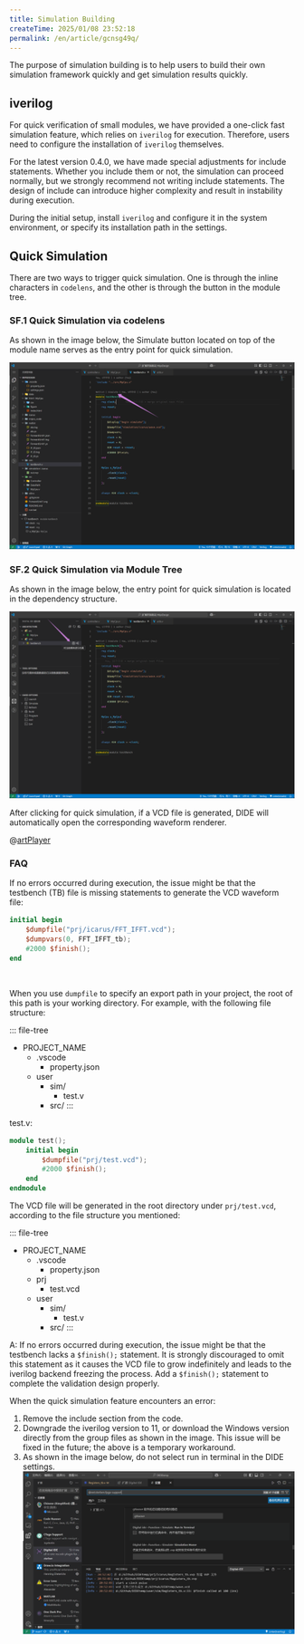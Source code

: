 ```yaml
---
title: Simulation Building
createTime: 2025/01/08 23:52:18
permalink: /en/article/gcnsg49q/
---
```


The purpose of simulation building is to help users to build their own simulation framework quickly and get simulation results quickly.

## iverilog

For quick verification of small modules, we have provided a one-click fast simulation feature, which relies on `iverilog` for execution. Therefore, users need to configure the installation of `iverilog` themselves.

For the latest version 0.4.0, we have made special adjustments for include statements. Whether you include them or not, the simulation can proceed normally, but we strongly recommend not writing include statements. The design of include can introduce higher complexity and result in instability during execution.

During the initial setup, install `iverilog` and configure it in the system environment, or specify its installation path in the settings.

## Quick Simulation

There are two ways to trigger quick simulation. One is through the inline characters in `codelens`, and the other is through the button in the module tree.

### SF.1 Quick Simulation via codelens

As shown in the image below, the Simulate button located on top of the module name serves as the entry point for quick simulation.

![](./images/simulate-codelens.png)

### SF.2 Quick Simulation via Module Tree

As shown in the image below, the entry point for quick simulation is located in the dependency structure.

![](./images/simulate-treeview.png)

After clicking for quick simulation, if a VCD file is generated, DIDE will automatically open the corresponding waveform renderer.

@[artPlayer](/videos/vcd/trigger-simulate.mp4)

### FAQ

<Card title="No VCD file is generated." icon="https://picx.zhimg.com/80/v2-d6eb33d06a512edcad625af79d5da7a4_1440w.png">

If no errors occurred during execution, the issue might be that the testbench (TB) file is missing statements to generate the VCD waveform file:

```verilog
initial begin
    $dumpfile("prj/icarus/FFT_IFFT.vcd");        
    $dumpvars(0, FFT_IFFT_tb);
    #2000 $finish();
end
```
</Card>

<br>

<Card title="Where is the nererated VCD file?" icon="https://picx.zhimg.com/80/v2-d6eb33d06a512edcad625af79d5da7a4_1440w.png">

When you use `dumpfile` to specify an export path in your project, the root of this path is your working directory. For example, with the following file structure:

::: file-tree

- PROJECT_NAME
  - .vscode
    - property.json
  - user
    - sim/
      - test.v
    - src/
:::

test.v:

```verilog
module test();
    initial begin
        $dumpfile("prj/test.vcd");        
        #2000 $finish();
    end
endmodule
```

The VCD file will be generated in the root directory under `prj/test.vcd`, according to the file structure you mentioned:

::: file-tree

- PROJECT_NAME
  - .vscode
    - property.json
  - prj
    - test.vcd
  - user
    - sim/
      - test.v
    - src/
:::

</Card>

<Card title="Execution freezes with no output." icon="https://picx.zhimg.com/80/v2-d6eb33d06a512edcad625af79d5da7a4_1440w.png">

A: If no errors occurred during execution, the issue might be that the testbench lacks a `$finish();` statement. It is strongly discouraged to omit this statement as it causes the VCD file to grow indefinitely and leads to the iverilog backend freezing the process. Add a `$finish();` statement to complete the validation design properly.

</Card>

<Card title="Cannot simulate and no error message" icon="https://picx.zhimg.com/80/v2-d6eb33d06a512edcad625af79d5da7a4_1440w.png">

When the quick simulation feature encounters an error:
1. Remove the include section from the code.
2. Downgrade the iverilog version to 11, or download the Windows version directly from the group files as shown in the image. This issue will be fixed in the future; the above is a temporary workaround.
3. As shown in the image below, do not select run in terminal in the DIDE settings.
![](./images/sim-bug.png)
</Card>
